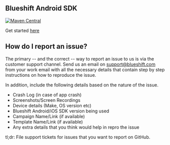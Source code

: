 ## Blueshift Android SDK
[![Maven Central](https://maven-badges.herokuapp.com/maven-central/com.blueshift/android-sdk/badge.svg)](https://maven-badges.herokuapp.com/maven-central/com.blueshift/android-sdk)

Get started [here](https://developer.blueshift.com/docs/about-blueshifts-android-sdk)

## How do I report an issue?
The primary -- and the correct -- way to report an issue to us is via the customer support channel. Send us an email on support@blueshift.com from your work email with all the necessary details that contain step by step instructions on how to reproduce the issue.

In addition, include the following details based on the nature of the issue.

- Crash Log (in case of app crash)
- Screenshots/Screen Recordings
- Device details (Make, OS version etc)
- Blueshift Android/iOS SDK version being used
- Campaign Name/Link (if available)
- Template Name/Link (if available)
- Any extra details that you think would help in repro the issue

tl;dr:  File support tickets for issues that you want to report on GitHub.
